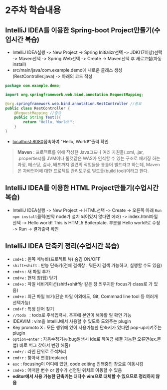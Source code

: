 # 2주차 학습내용

## IntelliJ IDEA를 이용한 Spring-boot Project만들기(수업시간 복습)

- IntelliJ IDEA실행 -> New Project -> Spring Initializr선택 -> JDK(17이상)선택 -> Maven선택 -> Spring Web선택 -> Create -> Maven선택 후 새로고침(자동 install)
- src/main/java/com.example.demo에 새로운 클래스 생성(RestController.java) -> 아래의 코드 작성

~~~java
package com.example.demo;

import org.springframework.web.bind.annotation.RequestMapping;

@org.springframework.web.bind.annotation.RestController //중요
public class RestController {
    @RequestMapping //중요
    public String Test(){
        return "Hello, World!";
    }
}
~~~

- [localhost:8080](localhost:8080)접속하여 "Hello, World!"출력 확인

> **Maven** : 프로젝트를 위해 작성한 Java코드나 여러 자원들(.xml, .jar, .properties)를 JVM이나 톰캣같은 WAS가 인식할 수 있는 구조로 패키징 하는 과정, 테스팅, 검사, 배포까지 일련의 작업들을 통틀어 빌드라고 하는데, Maven은 자바언어에 대한 프로젝트 관리도구로 빌드툴(build tool)이라고 한다.



## IntelliJ IDEA를 이용한 HTML Project만들기(수업시간 복습)

- IntelliJ IDEA실행 -> New Project -> HTML선택 -> Create -> 오른쪽 아래 `Run npm install`클릭(만약 node가 설치 되어있지 않다면 에러) -> index.html파일 선택 -> Hello world! This is HTML5 Boilerplate. 부분을 Hello world!로 수정 -> Run -> 결과출력 확인



## IntelliJ IDEA 단축키 정리(수업시간 복습)

- `cmd+1` : 왼쪽 메뉴바(프로젝트 뷰) 숨김 ON/OFF
- `shift+shift` : 만능 단축키(전체 검색창 : 뭐든지 검색 가능하고, 실행할 수도 있음)
- `cmd+n` : 새 파일 추가
- `cmd+w` : 현재 창(탭) 닫기
- `cmd+o` : 파일 네비게이션(shitf+shitf랑 같은 창 띄우지만 focus가 class로 가 있음)
- `cmd+e` : 최근 파일 보기(단순 파일 이외에도, Git, Commnad line tool 등 여러개 선택가능)
- `cmd+f` : 특정 단어 찾기
- `//todo ` : todo로 주석입력시, 추후에 본인이 해야할 일 확인 가능
- IDEAVIM : vim을 IntelliJ에서 사용할 수 있도록 도와주는 plugin
- Key promoto X : 모든 행위에 있어 사용가능한 단축키가 있다면 pop-up시켜주는 plugin
- `option+enter` : 자동수정기능(bug발생시 ide로 하여금 해결 가능한 오류면(ex.문법) 바로 버그 찾아서 변경 해줌)
- `cmd+/` : 라인 단위로 주석처리
- `cmd+r` : 찾아서 변경(replace)
- `esc` : focusing이 어디에 있던, code editing 진행중인 창으로 이동시킴
- `cmd+b` : 어떠한 변수 or 함수가 선언된 위치로 이동할 수 있음
- **editor에서 사용 가능한 단축키는 대다수 vim으로 대체할 수 있으므로 정리하지 않음**



















